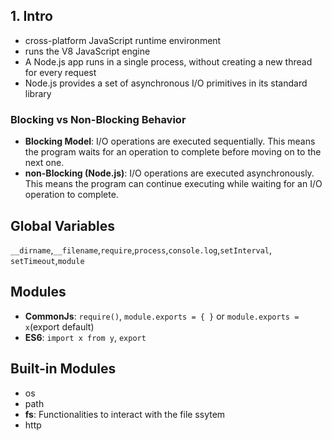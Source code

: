 ## 1. Intro
+ cross-platform JavaScript runtime environment
+ runs the V8 JavaScript engine
+ A Node.js app runs in a single process, without creating a new thread for every request
+  Node.js provides a set of asynchronous I/O primitives in its standard library
### Blocking vs Non-Blocking Behavior
+ **Blocking Model**: I/O operations are executed sequentially. This means the program waits for an operation to complete before moving on to the next one.
+ **non-Blocking (Node.js)**: I/O operations are executed asynchronously. This means the program can continue executing while waiting for an I/O operation to complete.
## Global Variables
`__dirname`,`__filename`,`require`,`process`,`console.log`,`setInterval`, `setTimeout`,`module` 

## Modules
+ **CommonJs**: `require()`, `module.exports = { }` or `module.exports = x`(export default)
+ **ES6**: `import x from y`, `export`

## Built-in Modules
+ os
+ path
+ **fs**:  Functionalities to interact with the file ssytem
+ http